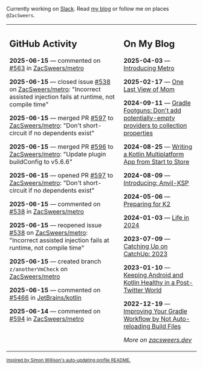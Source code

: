 Currently working on [Slack](https://slack.com/). Read [my blog](https://zacsweers.dev/) or follow me on places `@ZacSweers`.

<table><tr><td valign="top" width="60%">

## GitHub Activity
<!-- githubActivity starts -->
**2025-06-15** — commented on [#563](https://github.com/ZacSweers/metro/pull/563#issuecomment-2974778943) in [ZacSweers/metro](https://github.com/ZacSweers/metro)

**2025-06-15** — closed issue [#538](https://github.com/ZacSweers/metro/issues/538) on [ZacSweers/metro](https://github.com/ZacSweers/metro): "Incorrect assisted injection fails at runtime, not compile time"

**2025-06-15** — merged PR [#597](https://github.com/ZacSweers/metro/pull/597) to [ZacSweers/metro](https://github.com/ZacSweers/metro): "Don't short-circuit if no dependents exist"

**2025-06-15** — merged PR [#596](https://github.com/ZacSweers/metro/pull/596) to [ZacSweers/metro](https://github.com/ZacSweers/metro): "Update plugin buildConfig to v5.6.6"

**2025-06-15** — opened PR [#597](https://github.com/ZacSweers/metro/pull/597) to [ZacSweers/metro](https://github.com/ZacSweers/metro): "Don't short-circuit if no dependents exist"

**2025-06-15** — commented on [#538](https://github.com/ZacSweers/metro/issues/538#issuecomment-2974676623) in [ZacSweers/metro](https://github.com/ZacSweers/metro)

**2025-06-15** — reopened issue [#538](https://github.com/ZacSweers/metro/issues/538) on [ZacSweers/metro](https://github.com/ZacSweers/metro): "Incorrect assisted injection fails at runtime, not compile time"

**2025-06-15** — created branch `z/anotherVmCheck` on [ZacSweers/metro](https://github.com/ZacSweers/metro)

**2025-06-15** — commented on [#5466](https://github.com/JetBrains/kotlin/pull/5466#issuecomment-2974668561) in [JetBrains/kotlin](https://github.com/JetBrains/kotlin)

**2025-06-14** — commented on [#594](https://github.com/ZacSweers/metro/issues/594#issuecomment-2973420576) in [ZacSweers/metro](https://github.com/ZacSweers/metro)
<!-- githubActivity ends -->
</td><td valign="top" width="40%">

## On My Blog
<!-- blog starts -->
**2025-04-03** — [Introducing Metro](https://www.zacsweers.dev/introducing-metro/)

**2025-02-17** — [One Last View of Mom](https://www.zacsweers.dev/one-last-view-of-mom/)

**2024-09-11** — [Gradle Footguns: Don't add potentially-empty providers to collection properties](https://www.zacsweers.dev/gradle-footgun-adding-empty-providers-to-collection-properties/)

**2024-08-25** — [Writing a Kotlin Multiplatform App from Start to Store](https://www.zacsweers.dev/writing-a-kotlin-multiplatform-app-from-start-to-store/)

**2024-08-09** — [Introducing: Anvil-KSP](https://www.zacsweers.dev/introducing-anvil-ksp/)

**2024-05-06** — [Preparing for K2](https://www.zacsweers.dev/preparing-for-k2/)

**2024-01-03** — [Life in 2024](https://www.zacsweers.dev/life-in-2024/)

**2023-07-09** — [Catching Up on CatchUp: 2023](https://www.zacsweers.dev/catching-up-on-catchup-2023/)

**2023-01-10** — [Keeping Android and Kotlin Healthy in a Post-Twitter World](https://www.zacsweers.dev/keeping-android-healthy/)

**2022-12-19** — [Improving Your Gradle Workflow by Not Auto-reloading Build Files](https://www.zacsweers.dev/improving-your-workflow-by-not-auto-reloading-build-files/)
<!-- blog ends -->
_More on [zacsweers.dev](https://zacsweers.dev/)_
</td></tr></table>

<sub><a href="https://simonwillison.net/2020/Jul/10/self-updating-profile-readme/">Inspired by Simon Willison's auto-updating profile README.</a></sub>